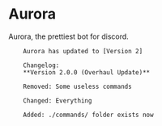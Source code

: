 # Aurora
Aurora, the prettiest bot for discord.

        Aurora has updated to [Version 2]

        Changelog: 
        **Version 2.0.0 (Overhaul Update)**

        Removed: Some useless commands

        Changed: Everything

        Added: ./commands/ folder exists now
